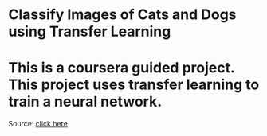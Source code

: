 # Classify Images of Cats and Dogs using Transfer Learning

# This is a coursera guided project. This project uses transfer learning to train a neural network.

Source: [click here]([https://duckduckgo.com](https://www.coursera.org/projects/googlecloud-classify-images-of-cats-and-dogs-using-transfer-learning-6qgew))
